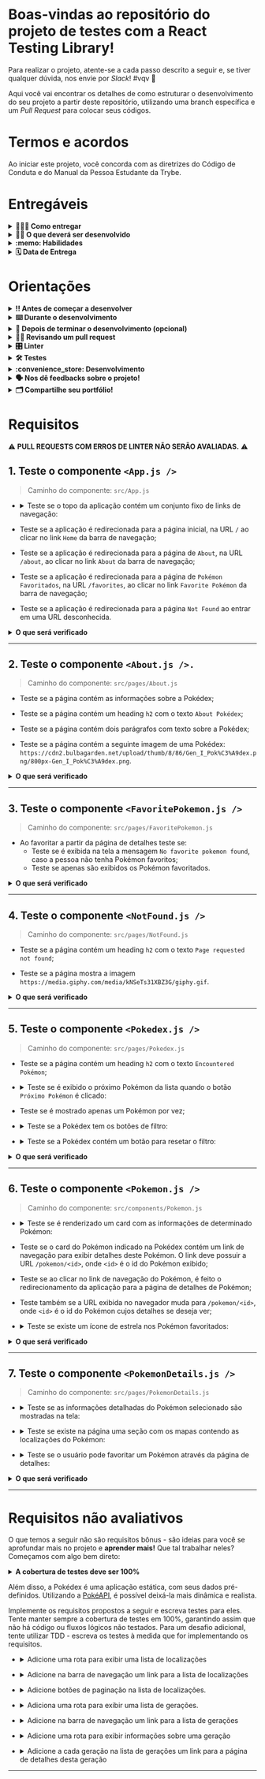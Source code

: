 # Boas-vindas ao repositório do projeto de testes com a React Testing Library!

Para realizar o projeto, atente-se a cada passo descrito a seguir e, se tiver qualquer dúvida, nos envie por _Slack_! #vqv 🚀

Aqui você vai encontrar os detalhes de como estruturar o desenvolvimento do seu projeto a partir deste repositório, utilizando uma branch específica e um _Pull Request_ para colocar seus códigos.

# Termos e acordos

Ao iniciar este projeto, você concorda com as diretrizes do Código de Conduta e do Manual da Pessoa Estudante da Trybe.

# Entregáveis

<details>
  <summary><strong>🤷🏽‍♀️ Como entregar</strong></summary><br />

  Para entregar o seu projeto você deverá criar um *Pull Request* neste repositório.

  Lembre-se que você pode consultar nosso conteúdo sobre [Git & GitHub](https://app.betrybe.com/course/4d67f5b4-34a6-489f-a205-b6c7dc50fc16/) e nosso [Blog - Git & GitHub](https://blog.betrybe.com/tecnologia/git-e-github/) sempre que precisar!
</details>

<details>
  <summary><strong>👨‍💻 O que deverá ser desenvolvido</strong></summary><br />

  - Nesse projeto você escreverá testes para uma aplicação React que já está criada e configurada, utilizando [`Jest`](https://jestjs.io/) e a biblioteca [`React Testing Library`](https://testing-library.com/). Você não precisará realizar nenhuma configuração adicional.
 
  - A aplicação contém uma implementação completa de todos os requisitos da Pokédex. Seu trabalho será, para cada requisito listado, escrever testes que garantam sua corretude. Cuidado com [testes _falsos positivos_](https://talkingabouttesting.com/2015/08/04/falsos-negativos-falsos-positivos-verdadeiros-negativos-e-verdadeiros-positivos/). Falsos positivos serão desconsiderados na avaliação.
</details>

<details>
  <summary><strong>:memo: Habilidades</strong></summary><br />

  Neste projeto, verificamos se você é capaz de:

  * Utilizar os seletores (queries) da React-Testing-Library em testes automatizados;

  * Simular eventos com a React-Testing-Library em testes automatizados;

  * Testar fluxos lógicos assíncronos com a React-Testing-Library;

  * Escrever testes que permitam a refatoração da estrutura dos componentes da aplicação sem necessidade de serem alterados;

  * Testar inputs.
</details>

<details>
  <summary><strong>🗓 Data de Entrega</strong></summary><br />
  
  * Este projeto é individual;
  * São `X` dias de projeto;
  * Data para entrega final do projeto: `DD/MM/YYYY - 14:00h`.

</details>

# Orientações

<details>
  <summary><strong>‼️ Antes de começar a desenvolver</strong></summary><br />

  1. Clone o repositório

  - Use o comando: `git clone git@github.com:tryber/sd-0x-project-react-testing-library.git`.
  - Entre na pasta do repositório que você acabou de clonar:
    - `cd sd-0x-project-react-testing-library`

  2. Instale as dependências

  - `npm install`.
  
  3. Crie uma branch a partir da branch `master`

  - Verifique que você está na branch `master`
    - Exemplo: `git branch`
  - Se não estiver, mude para a branch `master`
    - Exemplo: `git checkout master`
  - Agora crie uma branch à qual você vai submeter os `commits` do seu projeto
    - Você deve criar uma branch no seguinte formato: `nome-de-usuario-nome-do-projeto`
    - Exemplo: `git checkout -b joaozinho-sd-0x-project-react-testing-library`

  4. Adicione as mudanças ao _stage_ do Git e faça um `commit`

  - Verifique que as mudanças ainda não estão no _stage_
    - Exemplo: `git status` (deve aparecer listada a pasta _joaozinho_ em vermelho)
  - Adicione o novo arquivo ao _stage_ do Git
    - Exemplo:
      - `git add .` (adicionando todas as mudanças - _que estavam em vermelho_ - ao stage do Git)
      - `git status` (deve aparecer listado o arquivo _joaozinho/README.md_ em verde)
  - Faça o `commit` inicial
    - Exemplo:
      - `git commit -m 'iniciando o projeto x'` (fazendo o primeiro commit)
      - `git status` (deve aparecer uma mensagem tipo _nothing to commit_ )

  5. Adicione a sua branch com o novo `commit` ao repositório remoto

  - Usando o exemplo anterior: `git push -u origin joaozinho-sd-0x-project-react-testing-library`

  6. Crie um novo `Pull Request` _(PR)_

  - Vá até a página de _Pull Requests_ do [repositório no GitHub](https://github.com/tryber/sd-0x-project-react-testing-library/pulls)
  - Clique no botão verde _"New pull request"_
  - Clique na caixa de seleção _"Compare"_ e escolha a sua branch **com atenção**
  - Coloque um título para a sua _Pull Request_
    - Exemplo: _"Cria tela de busca"_
  - Clique no botão verde _"Create pull request"_
  - Adicione uma descrição para o _Pull Request_ e clique no botão verde _"Create pull request"_
  - **Não se preocupe em preencher mais nada por enquanto!**
  - Volte até a [página de _Pull Requests_ do repositório](https://github.com/tryber/sd-0x-project-react-testing-library/pulls) e confira que o seu _Pull Request_ está criado

</details>

<details>
  <summary><strong>⌨️ Durante o desenvolvimento</strong></summary><br />

  - Faça `commits` das alterações que você fizer no código regularmente

  - Lembre-se de sempre após um (ou alguns) `commits` atualizar o repositório remoto

  - Os comandos que você utilizará com mais frequência são:
    1. `git status` _(para verificar o que está em vermelho - fora do stage - e o que está em verde - no stage)_
    2. `git add` _(para adicionar arquivos ao stage do Git)_
    3. `git commit` _(para criar um commit com os arquivos que estão no stage do Git)_
    4. `git push -u origin nome-da-branch` _(para enviar o commit para o repositório remoto na primeira vez que fizer o `push` de uma nova branch)_
    5. `git push` _(para enviar o commit para o repositório remoto após o passo anterior)_

</details>

<details>
  <summary><strong>🤝 Depois de terminar o desenvolvimento (opcional)</strong></summary><br />

  Para sinalizar que o seu projeto está pronto para o _"Code Review"_, faça o seguinte:

  - Vá até a página **DO SEU** _Pull Request_, adicione a label de _"code-review"_ e marque seus colegas:

    - No menu à direita, clique no _link_ **"Labels"** e escolha a _label_ **code-review**;

    - No menu à direita, clique no _link_ **"Assignees"** e escolha **o seu usuário**;

    - No menu à direita, clique no _link_ **"Reviewers"** e digite `students`, selecione o time `tryber/students-sd-0x`.

  Caso tenha alguma dúvida, [aqui tem um video explicativo](https://vimeo.com/362189205).

</details>

<details>
  <summary><strong>🕵🏿 Revisando um pull request</strong></summary><br />

  Use o conteúdo sobre [Code Review](https://course.betrybe.com/real-life-engineer/code-review/) para te ajudar a revisar os _Pull Requests_.

</details>

<details>
  <summary><strong>🎛 Linter</strong></summary><br />

  Para garantir a qualidade do código, vamos utilizar neste projeto os linters `ESLint` e `StyleLint`.
  Assim o código estará alinhado com as boas práticas de desenvolvimento, sendo mais legível
  e de fácil manutenção! Para rodá-los localmente no projeto, execute os comandos abaixo:

  ```bash
    npm run lint
    npm run lint:styles
  ```

  ⚠️ **PULL REQUESTS COM ERROS DE LINTER NÃO SERÃO AVALIADAS.
  ATENTE-SE PARA RESOLVÊ-LAS ANTES DE FINALIZAR O DESENVOLVIMENTO!** ⚠️

  Em caso de dúvidas, confira o material do course sobre [ESLint e Stylelint](https://app.betrybe.com/course/real-life-engineer/eslint).
</details>

<details>
  <summary><strong>🛠 Testes</strong></summary><br />

  Neste projeto você desenvolverá os testes de uma aplicação React. Mas então, como será avaliado?

  ### Quem testa os testes?

  O avaliador automatizado **testará os testes de vocês!** A ideia dele é a seguinte: você vai escrever casos de teste para a aplicação, certo? E esses testes têm que garantir que a aplicação está funcionando, certo? Pois bem! Se eu quebro uma parte da aplicação, fazendo uma alteração no código, seus testes devem quebrar, certo? Pois é isso que o avaliador faz!

  Mas como assim? :thinking: 
  
  Pense da seguinte forma: nosso avaliador vai navegar por toda a aplicação da Pokédex e vai fazer várias mudanças no código **para que ela quebre e pare de funcionar**. Em seguida ele vai rodar seus testes. Caso seus testes não acusem que a aplicação está com problemas, o avaliador não vai aprovar aquele requisito! Se, para todas as alterações que o avaliador fizer no código da aplicação, os seus testes acusarem problemas, tudo será aprovado! O avaliador garante, portanto, que seus testes, de fato, testam a aplicação da Pokédex como se deve.
  
  Na linguagem do avaliador, dizemos que cada mudança que o avaliador faz na sua aplicação é um **mutante**. O avaliador cria vários mutantes e seus testes **devem matar todos!** Se algum mutante sobreviver, temos problemas. Certo? Vamos aos requisitos então!

  ### Executando os testes localmente

  - Há uma pasta chamada `./stryker` com diversos arquivos `nomeArquivo.conf.json`. Cada um deles é a configuração do avaliador para um requisito e ela **não deve ser alterada**. 
  
  - Após finalizar os testes unitários de um arquivo, para testá-lo individualmente, execute o comando abaixo:
  ```bash
  npx stryker run ./stryker/nomeDoArquivo.conf.json
  ```

  - Por exemplo:
    - Passo 1: _"Acabei de fazer os testes unitários do arquivo `PokemonDetails.test.js`!"_
    - Passo 2: _"Vou rodar os meus testes para ver se eles estão todos passando!"_
    - Passo 3: _"Agora vou rodar o comando para o requisito com `npx stryker run ./stryker/PokemonDetails.conf.json`!"_
    * Com o comando acima, ele vai executar o Stryker e verificar se os seus testes unitários estão corretos.

  - Quando o comando `npx stryker run ./stryker/PokemonDetails.conf.json` for executado, com todos os testes passando, o avaliador apresentará uma saída semelhante à abaixo.

    ![image](testepassando.png)
    
  - Uma falha ocorre quando os testes unitários não cobrem 100% de caso de uso gerados pelo Stryker. Nesse caso, algo semelhante à imagem abaixo aparecerá.

    ![image](testefalhando.png)
    
  * Repare que, na tabela, 4 casos de uso constam como `Killed` e 3 constam como `Survived`. Isso significa que **3 casos de uso não foram contemplados pelos seus testes**! Os casos de uso, que geraram os erros, aparecem acima. Na linha verde (ao lado de cada símbolo `+`), o Stryker exibe o erro que ele injetou no teste para testar um caso de uso. Esse erro não foi coberto pelo seu teste.

  ⚠️ **O avaliador automático não necessariamente avalia seu projeto na ordem em que os requisitos aparecem no readme. Isso acontece para deixar o processo de avaliação mais rápido. Então, não se assuste se isso acontecer, ok?**
</details>

<details>
  <summary><strong>:convenience_store: Desenvolvimento </strong></summary><br />

  Neste projeto você irá desenvolver os testes de uma Pokédex, desenvolvida em React. Lembre-se que para a avaliação utilizaremos testes por mutação, então cada requisito só será aceito se os testes possuírem comportamento adequado tanto na aplicação original como na modificada.

  ⚠ PULL REQUESTS COM ERROS NO LINTER NÃO SERÃO AVALIADAS, ATENTE-SE PARA RESOLVÊ-LAS ANTES DE FINALIZAR O DESENVOLVIMENTO! ⚠

  - **Cada requisito se refere a um arquivo da aplicação da Pokédex**. Obter aprovação num requisito significa que todos os casos de erro daquele arquivo estão cobertos, ou seja, todos os mutantes criados naquele arquivo pelo avaliador foram mortos. Nos subitens de cada requisito está detalhado o que é necessário para obter a aprovação neles.

  - Todos os arquivos de teste que vocês usarão **já estão previamente criados** e **novos arquivos não devem ser criados**. Como exemplo, para testar o componente `<App.js />`, vocês deverão desenvolver o teste dentro do arquivo `src/tests/App.test.js`.

  - A implementação da Pokédex já está 100% funcional.

  -  ⚠ Os únicos arquivos que precisam ser alterados são os arquivos de teste que estão dentro da pasta `src/tests`. Para que você não tenha problemas com o avaliador remoto, **não modifique os demais arquivos da pasta `src` e nem o `App.js`**. ⚠

  :bulb: **Observe que nem todos os testes são contemplados em sua totalidade pelo avaliador, mas é importante tentar realizar todos os testes de cada requisito a seguir, pois eles são relevantes para os cenários apresentados e vão colocar em prática os conhecimentos de RTL que você adquiriu até aqui!** :smile:
</details>

<details>
  <summary><strong>🗣 Nos dê feedbacks sobre o projeto!</strong></summary><br />

Ao finalizar e submeter o projeto, não se esqueça de avaliar sua experiência preenchendo o formulário. 
**Leva menos de 3 minutos!**

[FORMULÁRIO DE AVALIAÇÃO DE PROJETO](https://be-trybe.typeform.com/to/ZTeR4IbH)

</details>

<details>
  <summary><strong>🗂 Compartilhe seu portfólio!</strong></summary><br />

  Você sabia que o LinkedIn é a principal rede social profissional e compartilhar o seu aprendizado lá é muito importante para quem deseja construir uma carreira de sucesso? Compartilhe esse projeto no seu LinkedIn, marque o perfil da Trybe (@trybe) e mostre para a sua rede toda a sua evolução.

</details>

# Requisitos

:warning: **PULL REQUESTS COM ERROS DE LINTER NÃO SERÃO AVALIADAS.** :warning:

## 1. Teste o componente `<App.js />`

  > Caminho do componente: `src/App.js`

- <details><summary>Teste se o topo da aplicação contém um conjunto fixo de links de navegação:</summary>

  - O primeiro link deve possuir o texto `Home`;

  - O segundo link deve possuir o texto `About`;

  - O terceiro link deve possuir o texto `Favorite Pokémon`.
</details>

- Teste se a aplicação é redirecionada para a página inicial, na URL `/` ao clicar no link `Home` da barra de navegação;

- Teste se a aplicação é redirecionada para a página de `About`, na URL `/about`, ao clicar no link `About` da barra de navegação;

- Teste se a aplicação é redirecionada para a página de `Pokémon Favoritados`, na URL `/favorites`, ao clicar no link `Favorite Pokémon` da barra de navegação;

- Teste se a aplicação é redirecionada para a página `Not Found` ao entrar em uma URL desconhecida.

<details>
  <summary><strong>O que será verificado</strong></summary><br />

  * Será avaliado se o arquivo teste `App.test.js` contempla 100% dos casos de uso criados pelo Stryker:
    * É exibido na tela um `link` com o texto `Home`
    * É exibido na tela um `link` com o texto `About`
    * É exibido na tela um `link` com o texto `Favorite Pokémon`
</details>

---

## 2. Teste o componente `<About.js />.`

  > Caminho do componente: `src/pages/About.js`

  - Teste se a página contém as informações sobre a Pokédex;

  - Teste se a página contém um heading `h2` com o texto `About Pokédex`;

  - Teste se a página contém dois parágrafos com texto sobre a Pokédex;

  - Teste se a página contém a seguinte imagem de uma Pokédex: `https://cdn2.bulbagarden.net/upload/thumb/8/86/Gen_I_Pok%C3%A9dex.png/800px-Gen_I_Pok%C3%A9dex.png`.

  <details>
  <summary><strong>O que será verificado</strong></summary><br />

  * Será avaliado se o arquivo teste `About.test.js` contempla 100% dos casos de uso criados pelo Stryker:
    * É exibido na tela um `h2` com texto `About Pokédex`
    * O atributo `src` da imagem é `https://cdn2.bulbagarden.net/upload/thumb/8/86/Gen_I_Pok%C3%A9dex.png/800px-Gen_I_Pok%C3%A9dex.png`
  </details>

---

## 3. Teste o componente `<FavoritePokemon.js />`

  > Caminho do componente: `src/pages/FavoritePokemon.js`

  - Ao favoritar a partir da página de detalhes teste se:
    - Teste se é exibida na tela a mensagem `No favorite pokemon found`, caso a pessoa não tenha Pokémon favoritos;
    - Teste se apenas são exibidos os Pokémon favoritados.

  <details>
  <summary><strong>O que será verificado</strong></summary><br />

  * Será avaliado se o arquivo teste `FavoritePokemon.test.js` contempla 100% dos casos de uso criados pelo Stryker:
    * É exibido na tela a mensagem `No favorite pokemon found`
    * São exibidos na tela apenas os Pokémon favoritados
  </details>

---

## 4. Teste o componente `<NotFound.js />`

  > Caminho do componente: `src/pages/NotFound.js`

  - Teste se a página contém um heading `h2` com o texto `Page requested not found`;

  - Teste se a página mostra a imagem `https://media.giphy.com/media/kNSeTs31XBZ3G/giphy.gif`.

  <details>
  <summary><strong>O que será verificado</strong></summary><br />

  * Será avaliado se o arquivo teste `NotFound.test.js` contempla 100% dos casos de uso criados pelo Stryker:
    * É exibido na tela um `h2` com o texto `Page requested not found`
    * Existe uma imagem com o `src` `https://media.giphy.com/media/kNSeTs31XBZ3G/giphy.gif`
  </details>

---

## 5. Teste o componente `<Pokedex.js />`

  > Caminho do componente: `src/pages/Pokedex.js`

  - Teste se a página contém um heading `h2` com o texto `Encountered Pokémon`;

  - <details><summary>Teste se é exibido o próximo Pokémon da lista quando o botão <code>Próximo Pokémon</code> é clicado:</summary>

    - O botão deve conter o texto `Próximo Pokémon`;

    - Os próximos Pokémon da lista devem ser mostrados, um a um, ao clicar sucessivamente no botão;

    - O primeiro Pokémon da lista deve ser mostrado ao clicar no botão, se estiver no último Pokémon da lista.
  </details>

  - Teste se é mostrado apenas um Pokémon por vez;

  - <details><summary>Teste se a Pokédex tem os botões de filtro:</summary>

    - Deve existir um botão de filtragem para cada tipo de Pokémon, sem repetição;
      - _obs: Os botões devem ser capturados pelo `data-testid=pokemon-type-button`_ 

    - A partir da seleção de um botão de tipo, a Pokédex deve circular somente pelos Pokémon daquele tipo;

    - O texto do botão deve corresponder ao `nome do tipo`, ex. `Psychic`;

    - O botão `All` precisa estar **sempre** visível.
  </details>

  - <details><summary>Teste se a Pokédex contém um botão para resetar o filtro:</summary>

    - O texto do botão deve ser `All`;

    - A Pokedéx deverá mostrar os Pokémon normalmente (sem filtros) quando o botão `All` for clicado;

    - Ao carregar a página, o filtro selecionado deverá ser `All`.
  </detail>

  <details>
  <summary><strong>O que será verificado</strong></summary><br />

  * Será avaliado se o arquivo teste `Pokedex.test.js` contempla 100% dos casos de uso criados pelo Stryker:
    * Os botões de filtragem por tipo possuem o nome correto
    * Os botões de filtragem por tipo possuem o `data-testid=pokemon-type-button` exceto o botão `All`
    * É possível clicar no botão de filtragem `All`
  </details>

---

## 6. Teste o componente `<Pokemon.js />`

  > Caminho do componente: `src/components/Pokemon.js`

  - <details><summary>Teste se é renderizado um card com as informações de determinado Pokémon:</summary>

    - O nome correto do Pokémon deve ser mostrado na tela;

    - O tipo correto do Pokémon deve ser mostrado na tela;

    - O peso médio do Pokémon deve ser exibido com um texto no formato `Average weight: <value> <measurementUnit>`; onde `<value>` e `<measurementUnit>` são, respectivamente, o peso médio do Pokémon e sua unidade de medida;

    - A imagem do Pokémon deve ser exibida. Ela deve conter um atributo `src` com a URL da imagem e um atributo `alt` com o texto `<name> sprite`, onde `<name>` é o nome do Pokémon.
  </details>

  - Teste se o card do Pokémon indicado na Pokédex contém um link de navegação para exibir detalhes deste Pokémon. O link deve possuir a URL `/pokemon/<id>`, onde `<id>` é o id do Pokémon exibido;

  - Teste se ao clicar no link de navegação do Pokémon, é feito o redirecionamento da aplicação para a página de detalhes de Pokémon;
  
  - Teste também se a URL exibida no navegador muda para `/pokemon/<id>`, onde `<id>` é o id do Pokémon cujos detalhes se deseja ver;

  - <details><summary>Teste se existe um ícone de estrela nos Pokémon favoritados:</summary>

    - O ícone deve ser uma imagem com o atributo `src` contendo o caminho `/star-icon.svg`;

    - A imagem deve ter o atributo `alt` igual a `<Pokemon> is marked as favorite`, onde `<Pokemon>` é o nome do Pokémon exibido.
  </details>

  <details>
  <summary><strong>O que será verificado</strong></summary><br />

  * Será avaliado se o arquivo teste `Pokemon.test.js` contempla 100% dos casos de uso criados pelo Stryker:
    * A imagem do pokemon possui o `src` correto
    * A imagem do pokemon possui o `alt` `<name> sprite`
    * A imagem de favorito :star: possui o `src` `/star-icon.svg`
    * A imagem de favorito :star: possui o `alt` `<name> is marked as favorite`
    * É exibido na tela um texto com o tipo do pokemon
    * É exibido na tela um `link` com o `href` `/pokemon/<id>`
  </details>

---

## 7. Teste o componente `<PokemonDetails.js />`

  > Caminho do componente: `src/pages/PokemonDetails.js`

  - <details><summary>Teste se as informações detalhadas do Pokémon selecionado são mostradas na tela:</summary>

    - A página deve conter um texto `<name> Details`, onde `<name>` é o nome do Pokémon;

    - **Não** deve existir o link de navegação para os detalhes do Pokémon selecionado;

    - A seção de detalhes deve conter um heading `h2` com o texto `Summary`;

    - A seção de detalhes deve conter um parágrafo com o resumo do Pokémon específico sendo visualizado.
      - _obs: é possível utilizar regex para capturar o parágrafo_
  </details>

  - <details><summary>Teste se existe na página uma seção com os mapas contendo as localizações do Pokémon:</summary>

    - Na seção de detalhes deverá existir um heading `h2` com o texto `Game Locations of <name>`; onde `<name>` é o nome do Pokémon exibido;

    - Todas as localizações do Pokémon devem ser mostradas na seção de detalhes;

    - Devem ser exibidos o nome da localização e uma imagem do mapa em cada localização;

    - A imagem da localização deve ter um atributo `src` com a URL da localização;

    - A imagem da localização deve ter um atributo `alt` com o texto `<name> location`, onde `<name>` é o nome do Pokémon.
  </details>

  - <details><summary>Teste se o usuário pode favoritar um Pokémon através da página de detalhes:</summary>

    - A página deve exibir um `checkbox` que permite favoritar o Pokémon;

    - Cliques alternados no `checkbox` devem adicionar e remover respectivamente o Pokémon da lista de favoritos;

    - O `label` do `checkbox` deve conter o texto `Pokémon favoritado?`.
  </details>
  
  <details>
  <summary><strong>O que será verificado</strong></summary><br />

  * Será avaliado se o arquivo teste `PokemonDetails.test.js` contempla 100% dos casos de uso criados pelo Stryker:
    * É exibido na tela um `h2` com o texto `<name> Details`
    * É exibido na tela um `h2` com o texto `Summary`
    * É exibido na tela um texto contendo `<summary>`
    * É exibido na tela um `h2` com o texto `Game Locations of <name>`
    * São exibidas na tela imagens de localização com o `src` correto
    * É exibido na tela uma `label` com o texto `Pokémon favoritado?`
  </details>

---

# Requisitos não avaliativos

O que temos a seguir não são requisitos bônus - são ideias para você se aprofundar mais no projeto e **aprender mais!** Que tal trabalhar neles? Começamos com algo bem direto:

  <details>
  <summary><strong>A cobertura de testes deve ser 100%</strong></summary>

  - Para ver a cobertura de testes, execute no terminal o comando `npm run test-coverage`.
  </details>

Além disso, a Pokédex é uma aplicação estática, com seus dados pré-definidos. Utilizando a [PokéAPI](https://pokeapi.co/), é possível deixá-la mais dinâmica e realista.

Implemente os requisitos propostos a seguir e escreva testes para eles. Tente manter sempre a cobertura de testes em 100%, garantindo assim que não há código ou fluxos lógicos não testados. Para um desafio adicional, tente utilizar TDD - escreva os testes à medida que for implementando os requisitos.

  - <details><summary>Adicione uma rota para exibir uma lista de localizações</summary>

    - A URL da rota deve ser `/locations`;

    - A página deve exibir uma lista com as localizações retornadas pela PokéAPI. Você pode ler [aqui](https://pokeapi.co/docs/v2#resource-lists-section) e [aqui](https://pokeapi.co/docs/v2#locations-section) como utilizar a PokéAPI para buscar uma lista de localizações.
  </details>

  - <details><summary>Adicione na barra de navegação um link para a lista de localizações</summary>

    - O link deve conter o texto `Locations`;

    - Ao clicar no link, a página com a lista de localizações deve ser exibida.
  </details>

  - <details><summary>Adicione botões de paginação na lista de localizações.</summary>

    Por padrão, os _endpoints_ da PokéAPI retornam no máximo 20 resultados. Utilizando os parâmetros `limit` e `offset`, você pode especificar qual página deseja buscar e qual seu tamanho. Veja [aqui](https://pokeapi.co/docs/v2#resource-lists-section) como utilizar estes parâmetros.

    - Adicione dois botões "Anterior" e "Próxima" que permitam navegar entre as página da lista de localizações;

    - Na primeira página, o botão "Anterior" deve ser desabilitado. Da mesma forma, ao alcançar a última página, o botão "Próximo" deve ser desabilitado.
  </details>

  - <details><summary>Adiciona uma rota para exibir uma lista de gerações.</summary>

    - A URL da rota deve ser `/generations`;

    - A página deve exibir uma lista com as gerações retornadas pela PokéAPI. Você pode ler [aqui](https://pokeapi.co/docs/v2#resource-lists-section) e [aqui](https://pokeapi.co/docs/v2#generations) como utilizar a PokéAPI para buscar uma lista de gerações.
  </details>

  - <details><summary>Adicione na barra de navegação um link para a lista de gerações</summary>

    - O link deve conter o texto `Generations`;

    - Ao clicar no link, a página com a lista de gerações deve ser exibida.
  </details>

  - <details><summary>Adicione uma rota para exibir informações sobre uma geração</summary>

    - A URL da rota deve ser `/generations/<id>`, onde `<id>` é o id da geração exibida;

    - A página deve exibir, após buscar na PokéAPI, o nome da geração e uma lista com os nomes dos Pokémon introduzidos nesta geração.
  </details>

  - <details><summary>Adicione a cada geração na lista de gerações um link para a página de detalhes desta geração</summary>

    - Ao clicar no link, a página com informações sobre a geração clicada deve ser exibida.
  </details>

---
